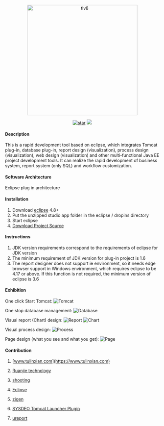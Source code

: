 <p align="center">
<a href="https://www.tlv8.com" rel="nofollow">
   <img src="https://images.gitee.com/uploads/images/2021/1019/103335_e14063b4_1210964.png" alt="tlv8" width="360">
</a>
</p>

<p align="center">  
  <a href='https://gitee.com/qianpou/tlv8ide/stargazers'><img src='https://gitee.com/qianpou/tlv8ide/badge/star.svg?theme=dark' alt='star'></img></a>
  <a href='https://gitee.com/qianpou/tlv8ide/blob/master/LICENSE'><img src='https://img.shields.io/badge/License-EPL2.0-blue.svg'></img></a>
  <!--
  <a href='https://gitee.com/qianpou/tlv8ide/releases'><img src='https://img.shields.io/github/v/release/qianpou/tlv8ide.svg'></a>
  -->
</p>

#### Description
This is a rapid development tool based on eclipse, 
which integrates Tomcat plug-in, database plug-in, report design (visualization), process design (visualization), web design (visualization) and other multi-functional Java EE project development tools. 
It can realize the rapid development of business system, report system (only SQL) and workflow customization. 

#### Software Architecture
Eclipse plug in architecture 

#### Installation

1.  Download [eclipse](https://www.eclipse.org/downloads/packages/) 4.8+ 
2.  Put the unzipped studio app folder in the eclipse / dropins directory 
3.  Start eclipse 
4.  [Download Project Source](https://gitee.com/qianpou/tl)

#### Instructions

1.  JDK version requirements correspond to the requirements of eclipse for JDK version 
2.  The minimum requirement of JDK version for plug-in project is 1.6 
3.  The report designer does not support ie environment, so it needs edge browser support in Windows environment, which requires eclipse to be 4.17 or above. If this function is not required, the minimum version of eclipse is 3.6 


#### Exhibition
One click Start Tomcat:
![Tomcat](https://images.gitee.com/uploads/images/2021/0918/105611_a540e114_1210964.jpeg "tomcat.jpg")

One stop database management:
![Database](https://images.gitee.com/uploads/images/2021/0918/105734_2a26f3db_1210964.png "数据库.png")

Visual report (Chart) design:
![Report](https://images.gitee.com/uploads/images/2021/0918/105900_66e21efa_1210964.png "报表.png")
![Chart](https://images.gitee.com/uploads/images/2021/0918/111012_b2ec2658_1210964.png "图表.png")

Visual process design:
![Process](https://images.gitee.com/uploads/images/2021/0918/110506_33fea444_1210964.png "流程设计.png")

Page design (what you see and what you get):
![Page](https://images.gitee.com/uploads/images/2021/0918/110719_6dbdae41_1210964.png "界面设计.png")



#### Contribution

1.  [www.tulinxian.com](https://www.tulinxian.com) 

2.  [Ruanjie technology](https://www.yunagile.com/) 

3.  [shooting](https://www.justep.com/) 

4.  [Eclipse](https://www.eclipse.org/) 

5.  [zigen](http://www.ne.jp/asahi/zigen/home/plugin/dbviewer/about_en.html)

6.  [SYSDEO Tomcat Launcher Plugin](http://www.eclipsetotale.com/tomcatPlugin.html) 

7.  [ureport](https://gitee.com/youseries/ureport )




